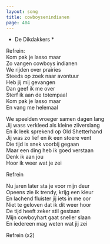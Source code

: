 ```yaml
---
layout: song
title: cowboysenindianen
page: 404
---
```


* De Dikdakkers *  

Refrein:  
Kom pak je lasso maar  
Zo vangen cowboys indianen  
We rijden over prairies  
Steeds op zoek naar avontuur  
Heb jij mij gevangen  
Dan geef ik me over  
Sterf ik aan de totempaal  
Kom pak je lasso maar  
En vang me helemaal  

We speelden vroeger samen dagen lang  
Jij wass verkleed als kleine zilverslang  
En ik leek sprekend op Old Shetterhand  
Jij was zo lief en ik een stoere vent  
Die tijd is snek voorbij gegaan  
Maar een ding heb ik goed verstaan  
Denk ik aan jou  
Hoor ik weer wat je zei  

Refrein  

Nu jaren later sta je voor mijn deur  
Opeens zie ik trendy, krijg een kleur  
En lachend fluister jij iets in me oor  
Niet te geloven dat ik dit weer hoor  
De tijd heeft zeker stil gestaan  
Mijn cowboyhart gaat sneller slaan   
En iedereen mag weten wat jij zei  

Refrein (x2)  
